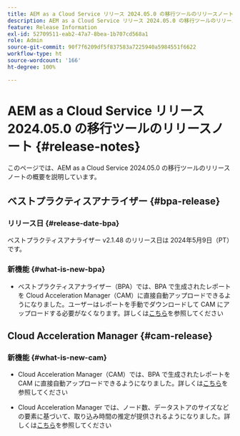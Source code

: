 ```yaml
---
title: AEM as a Cloud Service リリース 2024.05.0 の移行ツールのリリースノート
description: AEM as a Cloud Service リリース 2024.05.0 の移行ツールのリリースノート
feature: Release Information
exl-id: 52709511-eab2-47a7-8bea-1b707cd568a1
role: Admin
source-git-commit: 90f7f6209df5f837583a7225940a5984551f6622
workflow-type: ht
source-wordcount: '166'
ht-degree: 100%

---
```


# AEM as a Cloud Service リリース 2024.05.0 の移行ツールのリリースノート {#release-notes}

このページでは、AEM as a Cloud Service 2024.05.0 の移行ツールのリリースノートの概要を説明しています。

## ベストプラクティスアナライザー {#bpa-release}

### リリース日 {#release-date-bpa}

ベストプラクティスアナライザー v2.1.48 のリリース日は 2024年5月9日（PT）です。

### 新機能 {#what-is-new-bpa}

* ベストプラクティスアナライザー（BPA）では、BPA で生成されたレポートを Cloud Acceleration Manager（CAM）に直接自動アップロードできるようになりました。ユーザーはレポートを手動でダウンロードして CAM にアップロードする必要がなくなります。詳しくは[こちら](https://experienceleague.adobe.com/ja/docs/experience-manager-cloud-service/content/migration-journey/cloud-migration/best-practices-analyzer/using-best-practices-analyzer)を参照してください

## Cloud Acceleration Manager {#cam-release}

### 新機能 {#what-is-new-cam}

* Cloud Acceleration Manager（CAM）では、BPA で生成されたレポートを CAM に直接自動アップロードできるようになりました。詳しくは[こちら](https://experienceleague.adobe.com/ja/docs/experience-manager-cloud-service/content/migration-journey/cloud-acceleration-manager/using-cam/cam-readiness-phase#best-practices-analysis)を参照してください

* Cloud Acceleration Manager では、ノード数、データストアのサイズなどの要素に基づいて、取り込み時間の推定が提供されるようになりました。詳しくは[こちら](https://experienceleague.adobe.com/ja/docs/experience-manager-cloud-service/content/migration-journey/cloud-migration/content-transfer-tool/ingesting-content)を参照してください
